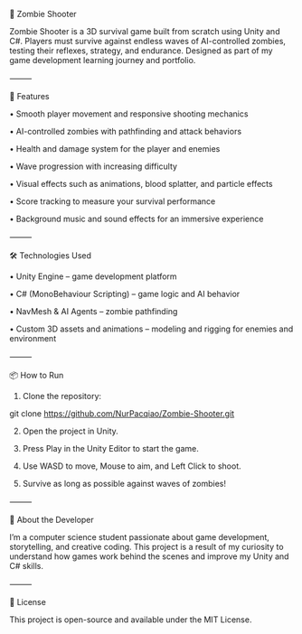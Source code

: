 🧟 Zombie Shooter

Zombie Shooter is a 3D survival game built from scratch using Unity and C#. Players must survive against endless waves of AI-controlled zombies, testing their reflexes, strategy, and endurance. Designed as part of my game development learning journey and portfolio.

⸻

🚀 Features

•	Smooth player movement and responsive shooting mechanics

•	AI-controlled zombies with pathfinding and attack behaviors

•	Health and damage system for the player and enemies

•	Wave progression with increasing difficulty

•	Visual effects such as animations, blood splatter, and particle effects

•	Score tracking to measure your survival performance

•	Background music and sound effects for an immersive experience

⸻

🛠️ Technologies Used

•	Unity Engine – game development platform

•	C# (MonoBehaviour Scripting) – game logic and AI behavior

•	NavMesh & AI Agents – zombie pathfinding

•	Custom 3D assets and animations – modeling and rigging for enemies and environment

⸻

📦 How to Run

1.	Clone the repository:
 
git clone https://github.com/NurPacqiao/Zombie-Shooter.git

2.	Open the project in Unity.

3.	Press Play in the Unity Editor to start the game.
   
4.	Use WASD to move, Mouse to aim, and Left Click to shoot.
   
5.	Survive as long as possible against waves of zombies!

⸻

📝 About the Developer

I’m a computer science student passionate about game development, storytelling, and creative coding. This project is a result of my curiosity to understand how games work behind the scenes and improve my Unity and C# skills.

⸻

📄 License

This project is open-source and available under the MIT License.
